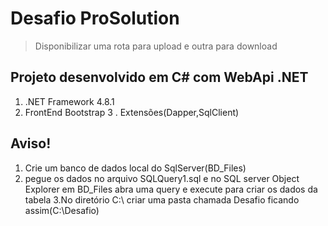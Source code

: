 # Desafio ProSolution
> Disponibilizar uma rota para upload e outra para download

## Projeto desenvolvido em C# com WebApi .NET
1.  .NET Framework 4.8.1
2.  FrontEnd Bootstrap
3 . Extensões(Dapper,SqlClient)

## Aviso!
1. Crie um banco de dados local do SqlServer(BD_Files)
2. pegue os dados no arquivo SQLQuery1.sql e no SQL server Object Explorer em BD_Files abra uma query e 
execute para criar os dados da tabela 
3.No diretório C:\ criar uma pasta chamada Desafio ficando assim(C:\Desafio)
